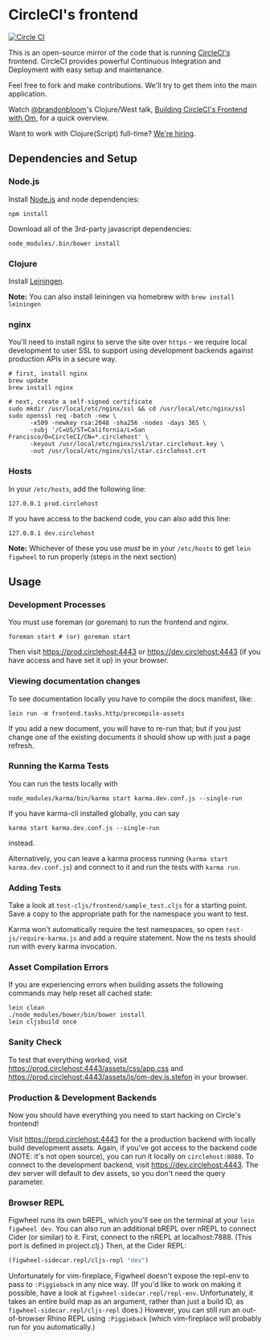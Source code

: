 # CircleCI's frontend

[![Circle CI](https://circleci.com/gh/circleci/frontend.svg?style=svg)](https://circleci.com/gh/circleci/frontend)

This is an open-source mirror of the code that is running
[CircleCI's](https://circleci.com) frontend. CircleCI provides powerful
Continuous Integration and Deployment with easy setup and maintenance.

Feel free to fork and make contributions. We'll try to get them into the main
application.

Watch [@brandonbloom](https://github.com/brandonbloom)'s Clojure/West talk, [Building CircleCI's Frontend with Om](https://www.youtube.com/watch?v=LNtQPSUi1iQ), for a quick overview.


Want to work with Clojure(Script) full-time? [We're hiring](https://circleci.com/jobs).


## Dependencies and Setup

### Node.js

Install [Node.js](http://nodejs.org/) and node dependencies:

```
npm install
```

Download all of the 3rd-party javascript dependencies:

```
node_modules/.bin/bower install
```

### Clojure

Install [Leiningen](http://leiningen.org/).

**Note:** You can also install leiningen via homebrew with `brew install leiningen`

### nginx

You'll need to install nginx to serve the site over `https` - we
require local development to user SSL to support using development
backends against production APIs in a secure way.

```
# first, install nginx
brew update
brew install nginx

# next, create a self-signed certificate
sudo mkdir /usr/local/etc/nginx/ssl && cd /usr/local/etc/nginx/ssl
sudo openssl req -batch -new \
      -x509 -newkey rsa:2048 -sha256 -nodes -days 365 \
      -subj '/C=US/ST=California/L=San Francisco/O=CircleCI/CN=*.circlehost' \
      -keyout /usr/local/etc/nginx/ssl/star.circlehost.key \
      -out /usr/local/etc/nginx/ssl/star.circlehost.crt
```

### Hosts

In your `/etc/hosts`, add the following line:

```
127.0.0.1 prod.circlehost
```

If you have access to the backend code, you can also add this line:

```
127.0.0.1 dev.circlehost
```
**Note:** Whichever of these you use _must_ be in your `/etc/hosts` to get
`lein figwheel` to run properly (steps in the next section)

## Usage

### Development Processes

You must use foreman (or goreman) to run the frontend and nginx.

```
foreman start # (or) goreman start
```

Then visit https://prod.circlehost:4443 or https://dev.circlehost:4443 (if you
have access and have set it up) in your browser.

### Viewing documentation changes

To see documentation locally you have to compile the docs manifest, like:

```
lein run -m frontend.tasks.http/precompile-assets
```

If you add a new document, you will have to re-run that; but if you just change
one of the existing documents it should show up with just a page refresh.

### Running the Karma Tests

You can run the tests locally with
````
node_modules/karma/bin/karma start karma.dev.conf.js --single-run
````

If you have karma-cli installed globally, you can say
````
karma start karma.dev.conf.js --single-run
````
instead.

Alternatively, you can leave a karma process running (`karma start karma.dev.conf.js`) and connect to it
and run the tests with `karma run`.

### Adding Tests

Take a look at `test-cljs/frontend/sample_test.cljs` for a starting point. Save a copy to the appropriate path for the namespace you want to test.

Karma won't automatically require the test namespaces, so open `test-js/require-karma.js` and add a require statement. Now the ns tests should run with every karma invocation.

### Asset Compilation Errors

If you are experiencing errors when building assets the following commands may
help reset all cached state:

```
lein clean
./node_modules/bower/bin/bower install
lein cljsbuild once
```

### Sanity Check

To test that everything worked, visit
https://prod.circlehost:4443/assets/css/app.css and
https://prod.circlehost:4443/assets/js/om-dev.js.stefon in your browser.

### Production & Development Backends

Now you should have everything you need to start hacking on Circle's frontend!

Visit https://prod.circlehost:4443 for the a production backend
with locally build development assets. Again, if you've got access to the
backend code (NOTE: it's not open source), you can run it locally on
`circlehost:8080`. To connect to the development backend, visit
https://dev.circlehost:4443. The dev server will default to dev assets, so you
don't need the query parameter.

### Browser REPL

Figwheel runs its own bREPL, which you'll see on the terminal at your `lein figwheel dev`. You can also run an additional bREPL over nREPL to connect Cider (or similar) to it. First, connect to the nREPL at localhost:7888. (This port is defined in project.clj.) Then, at the Cider REPL:

```clojure
(figwheel-sidecar.repl/cljs-repl "dev")
```

Unfortunately for vim-fireplace, Figwheel doesn't expose the repl-env to pass to `:Piggieback` in any nice way. (If you'd like to work on making it possible, have a look at `figwheel-sidecar.repl/repl-env`. Unfortunately, it takes an entire build map as an argument, rather than just a build ID, as `figwheel-sidecar.repl/cljs-repl` does.) However, you can still run an out-of-browser Rhino REPL using `:Piggieback` (which vim-fireplace will probably run for you automatically.)
